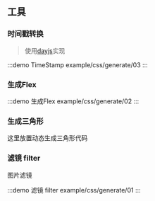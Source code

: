 ## 工具

### 时间戳转换

> 使用[dayjs](https://dayjs.fenxianglu.cn/)实现

<div class="hide-source">

:::demo TimeStamp
example/css/generate/03
:::
</div>

### 生成Flex

<div class="hide-source">

:::demo 生成Flex
example/css/generate/02
:::
</div>

### 生成三角形

这里放置动态生成三角形代码

### 滤镜 filter

图片滤镜

<div class="hide-source">

:::demo 滤镜 filter
example/css/generate/01
:::
</div>